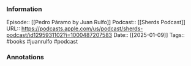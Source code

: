 ### Information

Episode:: [[Pedro Páramo by Juan Rulfo]]
Podcast:: [[Sherds Podcast]]
URL:: https://podcasts.apple.com/us/podcast/sherds-podcast/id1295931102?i=1000487207583
Date:: [[2025-01-09]]
Tags:: #books #juanrulfo
#podcast


### Annotations

